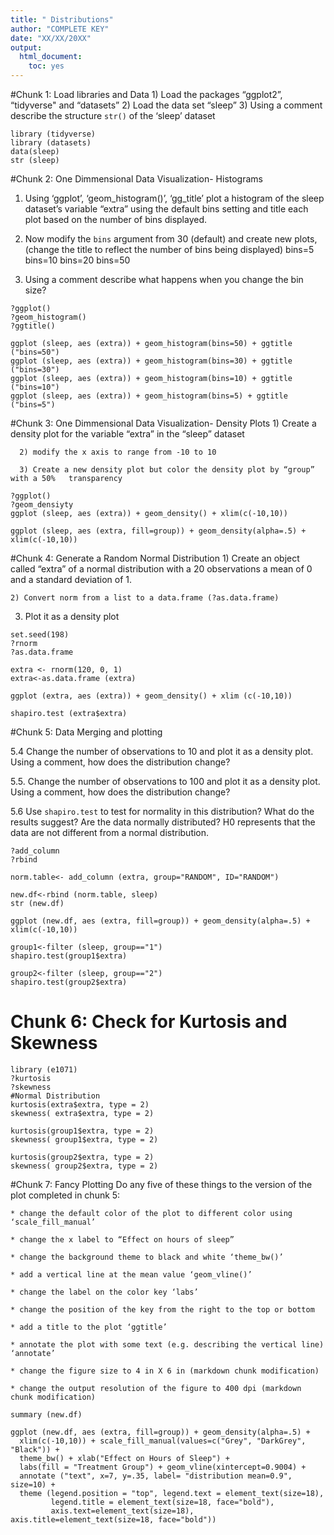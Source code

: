 ```yaml
---
title: " Distributions"
author: "COMPLETE KEY"
date: "XX/XX/20XX"
output:
  html_document:
    toc: yes
---
```

#Chunk 1: Load libraries and Data
	1) Load the packages “ggplot2”, “tidyverse" and “datasets” 
	2) Load the data set “sleep” 
	3) Using a comment describe the structure `str()` of the ‘sleep’ dataset

```{r, echo=FALSE}
library (tidyverse)
library (datasets)
data(sleep)
str (sleep)
```

#Chunk 2: One Dimmensional Data Visualization- Histograms
  1) Using ‘ggplot’, ‘geom_histogram()’, ‘gg_title’ plot a histogram of the sleep dataset’s variable “extra” using the default bins setting and title each plot based on the number of bins displayed.

  2) Now modify the `bins` argument from 30 (default) and create new plots, (change the title to reflect the number of bins being displayed) 
	bins=5
	bins=10
	bins=20
	bins=50

  3) Using a comment describe what happens when you change the bin size? 

```{r, echo=FALSE}
?ggplot()
?geom_histogram()
?ggtitle()

ggplot (sleep, aes (extra)) + geom_histogram(bins=50) + ggtitle ("bins=50")
ggplot (sleep, aes (extra)) + geom_histogram(bins=30) + ggtitle ("bins=30")
ggplot (sleep, aes (extra)) + geom_histogram(bins=10) + ggtitle ("bins=10")
ggplot (sleep, aes (extra)) + geom_histogram(bins=5) + ggtitle ("bins=5")
```

#Chunk 3: One Dimmensional Data Visualization- Density Plots
  	1) Create a density plot for the variable “extra” in the “sleep” dataset	

	  2) modify the x axis to range from -10 to 10

	  3) Create a new density plot but color the density plot by “group” with a 50%   transparency 

```{r, echo=FALSE}
?ggplot()
?geom_densiyty
ggplot (sleep, aes (extra)) + geom_density() + xlim(c(-10,10))

ggplot (sleep, aes (extra, fill=group)) + geom_density(alpha=.5) + xlim(c(-10,10))
```

#Chunk 4: Generate a Random Normal Distribution
	1) Create an object called “extra” of a normal distribution with a 20 observations a mean of 0 and a standard deviation of 1. 

	2) Convert norm from a list to a data.frame (?as.data.frame)

  3) Plot it as a density plot 


```{r, echo=FALSE}
set.seed(198)
?rnorm 
?as.data.frame

extra <- rnorm(120, 0, 1)
extra<-as.data.frame (extra)

ggplot (extra, aes (extra)) + geom_density() + xlim (c(-10,10))

shapiro.test (extra$extra)

```

#Chunk 5: Data Merging and plotting

5.4 Change the number of observations to 10 and plot it as a density plot. Using a 
comment, how does the distribution change? 

5.5. Change the number of observations to 100 and plot it as a density plot. Using a 
comment, how does the distribution change? 

5.6 Use `shapiro.test` to test for normality in this distribution? What do the results suggest? Are the data normally distributed? H0 represents that the data are not different from a normal distribution. 
```{r, echo=FALSE}
?add_column
?rbind

norm.table<- add_column (extra, group="RANDOM", ID="RANDOM")

new.df<-rbind (norm.table, sleep)
str (new.df)

ggplot (new.df, aes (extra, fill=group)) + geom_density(alpha=.5) + xlim(c(-10,10))

group1<-filter (sleep, group=="1")
shapiro.test(group1$extra)

group2<-filter (sleep, group=="2")
shapiro.test(group2$extra)
```
# Chunk 6: Check for Kurtosis and Skewness 
```{r}
library (e1071)
?kurtosis
?skewness
#Normal Distribution
kurtosis(extra$extra, type = 2)
skewness( extra$extra, type = 2)

kurtosis(group1$extra, type = 2)
skewness( group1$extra, type = 2)

kurtosis(group2$extra, type = 2)
skewness( group2$extra, type = 2)

```

#Chunk 7: Fancy Plotting
Do any five of these things to the version of the plot completed in chunk 5:
	
	* change the default color of the plot to different color using  ‘scale_fill_manual’
	
	* change the x label to “Effect on hours of sleep”
	
	* change the background theme to black and white ‘theme_bw()’
	
	* add a vertical line at the mean value ‘geom_vline()’
	
	* change the label on the color key ‘labs’
	
	* change the position of the key from the right to the top or bottom 
	
	* add a title to the plot ‘ggtitle’
	
	* annotate the plot with some text (e.g. describing the vertical line) ‘annotate’
	
	* change the figure size to 4 in X 6 in (markdown chunk modification)
	
	* change the output resolution of the figure to 400 dpi (markdown chunk modification)
	
```{r, fig.height=4, fig.width=6, res=600, echo=FALSE}
summary (new.df)

ggplot (new.df, aes (extra, fill=group)) + geom_density(alpha=.5) + 
  xlim(c(-10,10)) + scale_fill_manual(values=c("Grey", "DarkGrey", "Black")) +   
  theme_bw() + xlab("Effect on Hours of Sleep") + 
  labs(fill = "Treatment Group") + geom_vline(xintercept=0.9004) + 
  annotate ("text", x=7, y=.35, label= "distribution mean=0.9", size=10) +
  theme (legend.position = "top", legend.text = element_text(size=18), 
         legend.title = element_text(size=18, face="bold"), 
         axis.text=element_text(size=18), axis.title=element_text(size=18, face="bold"))
```


